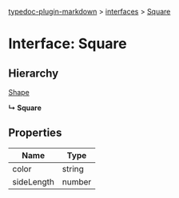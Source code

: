[typedoc-plugin-markdown](../index.md) > [interfaces](../modules/interfaces.md) > [Square](../interfaces/interfaces.square.md)



# Interface: Square

## Hierarchy


 [Shape](interfaces.shape.md)

**↳ Square**







## Properties

| Name  | Type                
| ------ | ------------------- 
| color | string
| sideLength | number
